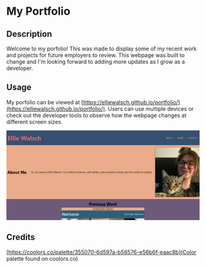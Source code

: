# My Portfolio

## Description

Welcome to my porfolio! This was made to display some of my recent work and projects for future employers to review. This webpage was built to change and I'm looking forward to adding more updates as I grow as a developer.

## Usage

My porfolio can be viewed at [https://elliewalsch.github.io/portfolio/](https://elliewalsch.github.io/portfolio/). Users can use multiple devices or check out the developer tools to observe how the webpage changes at different screen sizes. 

![Image of pink and navy blue portfolio webpage with picture of woman holding a gray cat.](assets/images/screenshot-portfolio.png)

## Credits

[https://coolors.co/palette/355070-6d597a-b56576-e56b6f-eaac8b](Color palette found on coolors.co)

